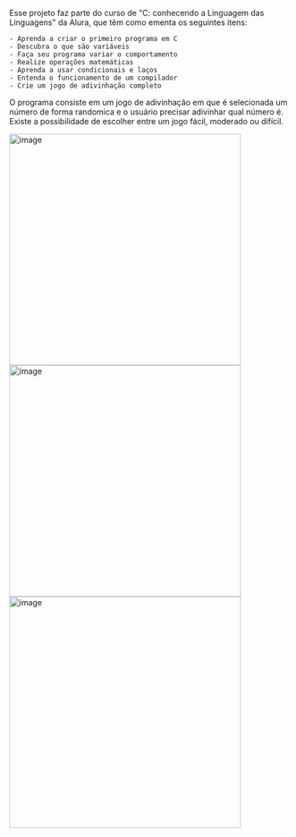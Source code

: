 Esse projeto faz parte do curso de "C: conhecendo a Linguagem das Linguagens" da Alura, que têm como ementa os seguintes itens:   

    - Aprenda a criar o primeiro programa em C
    - Descubra o que são variáveis
    - Faça seu programa variar o comportamento
    - Realize operações matemáticas
    - Aprenda a usar condicionais e laços
    - Entenda o funcionamento de um compilador
    - Crie um jogo de adivinhação completo

O programa consiste em um jogo de adivinhação em que é selecionada um número de forma randomica e o usuário precisar adivinhar qual número é. Existe a possibilidade de escolher entre um jogo fácil, moderado ou difícil.

<img width="414" alt="image" src="https://user-images.githubusercontent.com/90984603/208309137-a98f7af5-4227-4291-ad3d-9cb61be0e79e.png">
<img width="414" alt="image" src="https://user-images.githubusercontent.com/90984603/208309186-81a3b77f-987d-433d-84f9-032992f0c3b1.png">
<img width="414" alt="image" src="https://user-images.githubusercontent.com/90984603/208309220-93ee8c31-897e-43f2-b106-ca4b6a4b0fa5.png">
